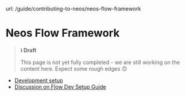 url: /guide/contributing-to-neos/neos-flow-framework
# Neos Flow Framework

> **ℹ️ Draft**
> 
> This page is not yet fully completed - we are still working on the content here. Expect some rough edges 🙃

*   [Development setup](https://discuss.neos.io/t/development-setup/504)
*   [Discussion on Flow Dev Setup Guide](https://discuss.neos.io/t/a-written-walkthrough-for-contribution-to-the-neos-flow-framework/4253/7)